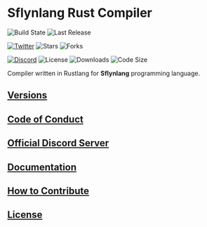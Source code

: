 # Sflynlang Rust Compiler
![Build State](https://img.shields.io/github/workflow/status/sflynlang/compiler/Rust%20CI)
![Last Release](https://img.shields.io/github/v/release/sflynlang/compiler)

[![Twitter](https://img.shields.io/twitter/follow/sflynlang?style=social)](https://twitter.com/sflynlang)
![Stars](https://img.shields.io/github/stars/sflynlang/compiler?style=social)
![Forks](https://img.shields.io/github/forks/sflynlang/compiler?style=social)

[![Discord](https://img.shields.io/discord/743142851642261644?label=Discord)](https://discord.gg/zkTMFSr)
![License](https://img.shields.io/github/license/sflynlang/compiler)
![Downloads](https://img.shields.io/github/downloads/sflynlang/compiler/total)
![Code Size](https://img.shields.io/github/languages/code-size/sflynlang/compiler)

Compiler written in Rustlang for **Sflynlang** programming language.

## [Versions](https://github.com/sflynlang/compiler/releases)

## [Code of Conduct](./CODE_OF_CONDUCT.md)

## [Official Discord Server](https://discord.gg/zkTMFSr)

## [Documentation](https://github.com/sflynlang/docs)

## [How to Contribute](./CONTRIBUTING.md)

## [License](./LICENSE)

